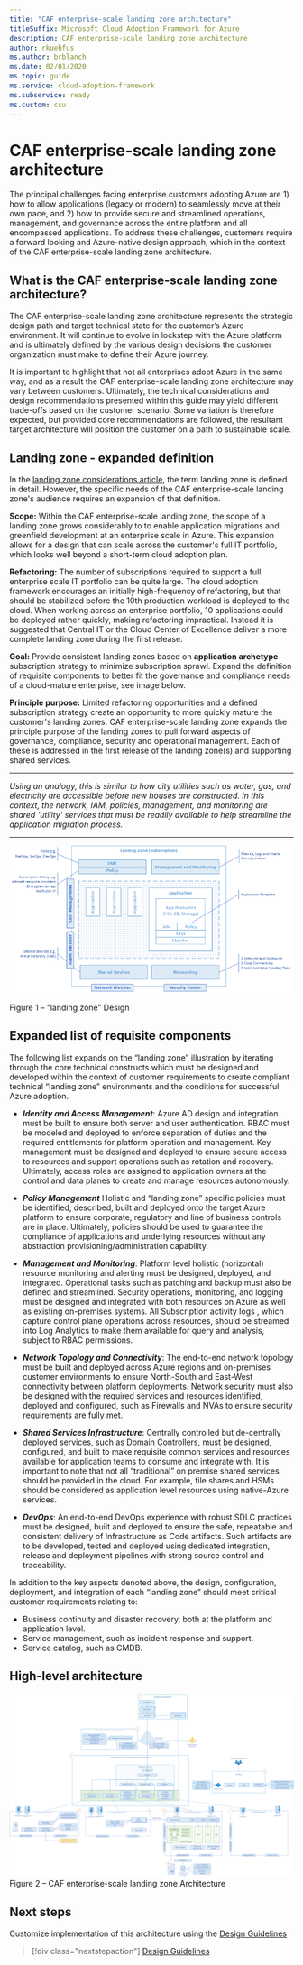 ```yaml
---
title: "CAF enterprise-scale landing zone architecture"
titleSuffix: Microsoft Cloud Adoption Framework for Azure
description: CAF enterprise-scale landing zone architecture
author: rkuehfus
ms.author: brblanch
ms.date: 02/01/2020
ms.topic: guide
ms.service: cloud-adoption-framework
ms.subservice: ready
ms.custom: csu
---
```


# CAF enterprise-scale landing zone architecture

The principal challenges facing enterprise customers adopting Azure are 1) how to allow applications (legacy or modern) to seamlessly move at their own pace, and 2) how to provide secure and streamlined operations, management, and governance across the entire platform and all encompassed applications. To address these challenges, customers require a forward looking and Azure-native design approach, which in the context of the CAF enterprise-scale landing zone architecture.

## What is the CAF enterprise-scale landing zone architecture?

The CAF enterprise-scale landing zone architecture represents the strategic design path and target technical state for the customer’s Azure environment. It will continue to evolve in lockstep with the Azure platform and is ultimately defined by the various design decisions the customer organization must make to define their Azure journey.

It is important to highlight that not all enterprises adopt Azure in the same way, and as a result the CAF enterprise-scale landing zone architecture may vary between customers. Ultimately, the technical considerations and design recommendations presented within this guide may yield different trade-offs based on the customer scenario. Some variation is therefore expected, but provided core recommendations are followed, the resultant target architecture will position the customer on a path to sustainable scale.

## Landing zone - expanded definition

In the [landing zone considerations article](../../ready/considerations/index.md), the term landing zone is defined in detail. However, the specific needs of the CAF enterprise-scale landing zone's audience requires an expansion of that definition.

**Scope:** Within the CAF enterprise-scale landing zone, the scope of a landing zone grows considerably to to enable application migrations and greenfield development at an enterprise scale in Azure. This expansion allows for a design that can scale across the customer's full IT portfolio, which looks well beyond a short-term cloud adoption plan.

**Refactoring:** The number of subscriptions required to support a full enterprise scale IT portfolio can be quite large. The cloud adoption framework encourages an initially high-frequency of refactoring, but that should be stabilized before the 10th production workload is deployed to the cloud. When working across an enterprise portfolio, 10 applications could be deployed rather quickly, making refactoring impractical. Instead it is suggested that Central IT or the Cloud Center of Excellence deliver a more complete landing zone during the first release.

**Goal:** Provide consistent landing zones based on **application archetype** subscription strategy to minimize subscription sprawl. Expand the definition of requisite components to better fit the governance and compliance needs of a cloud-mature enterprise, see image below.

**Principle purpose:** Limited refactoring opportunities and a defined subscription strategy create an opportunity to more quickly mature the customer's landing zones. CAF enterprise-scale landing zone expands the principle purpose of the landing zones to pull forward aspects of governance, compliance, security and operational management. Each of these is addressed in the first release of the landing zone(s) and supporting shared services.


---
_Using an analogy, this is similar to how city utilities such as water, gas, and electricity are accessible before new houses are constructed. In this context, the network, IAM, policies, management, and monitoring are shared 'utility' services that must be readily available to help streamline the application migration process._
***

![landing zone](./media/lz-design.png "landing zone")

Figure 1 – “landing zone” Design

## Expanded list of requisite components

The following list expands on the “landing zone” illustration by iterating through the core technical constructs which must be designed and developed within the context of customer requirements to create compliant technical “landing zone” environments and the conditions for successful Azure adoption.

- ***Identity and Access Management***: Azure AD design and integration must be built to ensure both server and user authentication. RBAC must be modeled and deployed to enforce separation of duties and the required entitlements for platform operation and management. Key management must be designed and deployed to ensure secure access to resources and support operations such as rotation and recovery. Ultimately, access roles are assigned to application owners at the control and data planes to create and manage resources autonomously.

- ***Policy Management*** Holistic and “landing zone” specific policies must be identified, described, built and deployed onto the target Azure platform to ensure corporate, regulatory and line of business controls are in place. Ultimately, policies should be used to guarantee the compliance of applications and underlying resources without any abstraction provisioning/administration capability.

- ***Management and Monitoring***: Platform level holistic (horizontal) resource monitoring and alerting must be designed, deployed, and integrated. Operational tasks such as patching and backup must also be defined and streamlined. Security operations, monitoring, and logging must be designed and integrated with both resources on Azure as well as existing on-premises systems. All Subscription activity logs , which capture control plane operations across resources, should be streamed into Log Analytics to make them available for query and analysis, subject to RBAC permissions.

- ***Network Topology and Connectivity***: The end-to-end network topology must be built and deployed across Azure regions and on-premises customer environments to ensure North-South and East-West connectivity between platform deployments. Network security must also be designed with the required services and resources identified, deployed and configured, such as Firewalls and NVAs to ensure security requirements are fully met.

- ***Shared Services Infrastructure***: Centrally controlled but de-centrally deployed services, such as Domain Controllers, must be designed, configured, and built to make requisite common services and resources available for application teams to consume and integrate with. It is important to note that not all “traditional” on premise shared services should be provided in the cloud. For example, file shares and HSMs should be considered as application level resources using native-Azure services.

- ***DevOps***: An end-to-end DevOps experience with robust SDLC practices must be designed, built and deployed to ensure the safe, repeatable and consistent delivery of Infrastructure as Code artifacts. Such artifacts are to be developed, tested and deployed using dedicated integration, release and deployment pipelines with strong source control and traceability.

In addition to the key aspects denoted above, the design, configuration, deployment, and integration of each “landing zone” should meet critical customer requirements relating to:

- Business continuity and disaster recovery, both at the platform and application level.
- Service management, such as incident response and support.
- Service catalog, such as CMDB.

## High-level architecture

![CAF enterprise-scale landing zone Architecture](./media/ns-arch.png "CAF enterprise-scale landing zone Architecture")
Figure 2 – CAF enterprise-scale landing zone Architecture

## Next steps

Customize implementation of this architecture using the [Design Guidelines](./design-guidelines.md)

> [!div class="nextstepaction"]
> [Design Guidelines](./design-guidelines.md)
